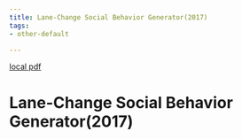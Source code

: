 ```yaml
---
title: Lane-Change Social Behavior Generator(2017)
tags:
- other-default

---
```


[local pdf](../../../pdfs/2017-Lane-Change%20Social%20Behavior%20Generator.pdf)

# Lane-Change Social Behavior Generator(2017)
